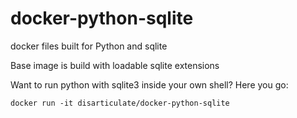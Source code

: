 # docker-python-sqlite
docker files built for Python and sqlite

Base image is build with loadable sqlite extensions

Want to run python with sqlite3 inside your own shell?
Here you go:
```
docker run -it disarticulate/docker-python-sqlite
```
